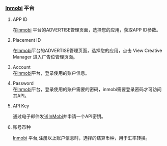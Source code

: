 ###  [Inmobi](https://www.inmobi.com) 平台
  

1. APP ID

   在[inmobi](https://www.inmobi.com) 平台的ADVERTISE管理页面，选择您的应用，获取APP ID参数。

2. Placement ID

   在[Inmobi](https://www.inmobi.com)平台的ADVERTISE管理页面，选择您的应用，点击 View  Creative   Manager  进入广告位管理页面。

3. 	 Account   
 在[Inmobi](https://www.inmobi.com)平台，登录使用的账户信息。

4. 	 Password     
在[Inmobi](https://www.inmobi.com)平台，登录使用的账户需要的密码，inmobi需要登录密码才可访问其API。

5. API Key


    通过电子邮件发送[InMobi](https://www.inmobi.com)并申请一个API密钥。

6. 账号币种

    [Inmobi](https://www.inmobi.com) 平台,注册以上账户信息时，选择的结算币种，用于汇率转换。